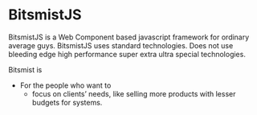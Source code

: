 # BitsmistJS

BitsmistJS is a Web Component based javascript framework for ordinary average guys.  BitsmistJS uses standard technologies.  Does not use bleeding edge high performance super extra ultra special technologies.

Bitsmist is

- For the people who want to 
  - focus on clients’ needs, like selling more products with lesser budgets for systems.
